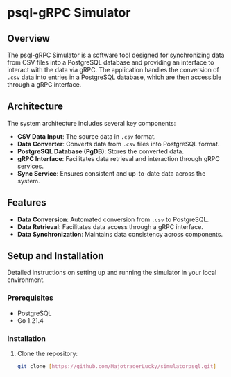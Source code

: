 # psql-gRPC Simulator

## Overview
The psql-gRPC Simulator is a software tool designed for synchronizing data from CSV files into a PostgreSQL database and providing an interface to interact with the data via gRPC. The application handles the conversion of `.csv` data into entries in a PostgreSQL database, which are then accessible through a gRPC interface.

## Architecture
The system architecture includes several key components:
- **CSV Data Input**: The source data in `.csv` format.
- **Data Converter**: Converts data from `.csv` files into PostgreSQL format.
- **PostgreSQL Database (PgDB)**: Stores the converted data.
- **gRPC Interface**: Facilitates data retrieval and interaction through gRPC services.
- **Sync Service**: Ensures consistent and up-to-date data across the system.

## Features
- **Data Conversion**: Automated conversion from `.csv` to PostgreSQL.
- **Data Retrieval**: Facilitates data access through a gRPC interface.
- **Data Synchronization**: Maintains data consistency across components.

## Setup and Installation
Detailed instructions on setting up and running the simulator in your local environment.

### Prerequisites
- PostgreSQL
- Go 1.21.4

### Installation
1. Clone the repository:
   ```bash
   git clone [https://github.com/MajotraderLucky/simulatorpsql.git]
